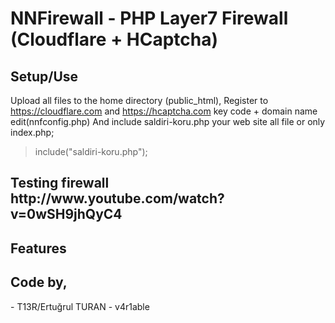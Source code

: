NNFirewall - PHP Layer7 Firewall (Cloudflare + HCaptcha)
=========

<h2>Setup/Use</h2>

Upload all files to the home directory (public_html),
Register to https://cloudflare.com and https://hcaptcha.com key code + domain name edit(nnfconfig.php)
And include saldiri-koru.php your web site all file or only index.php;

> include("saldiri-koru.php");

<h2>Testing firewall http://www.youtube.com/watch?v=0wSH9jhQyC4</h2>

<h2>Features</h2>

<h2>Code by,</h2>
- T13R/Ertuğrul TURAN
- v4r1able
